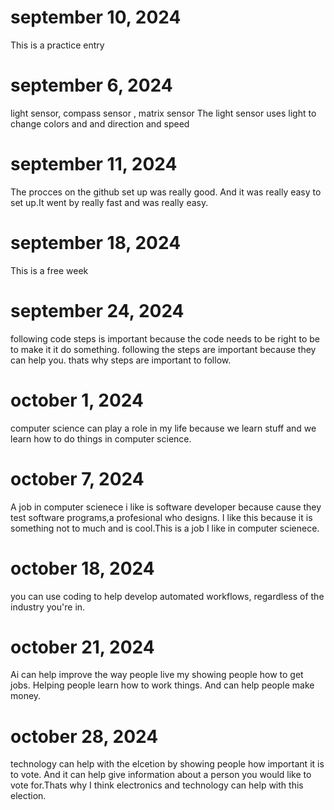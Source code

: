 # september 10, 2024
This is a practice entry

# september 6, 2024
light sensor, compass sensor , matrix sensor
The light sensor uses light to change colors and and direction and speed

# september 11, 2024
The procces on the github set up was really good. And it was really easy to set up.It went by really fast and was really easy. 

# september 18, 2024
This is a free week

# september 24, 2024
following code steps is important because the code needs to be right to be to make it it do something. following the steps are important because they can help you. thats why steps are important to follow.

# october 1, 2024
computer science can play a role in my life because we learn stuff and we learn how to do things in computer science.

# october 7, 2024
A job in computer scienece i like is software developer because cause they test software programs,a profesional who designs. I like this because it is something not to much and is cool.This is a job I like in computer scienece.

# october 18, 2024
you can use coding to help develop automated workflows, regardless of the industry you're in. 

# october 21, 2024
Ai can help improve the way people live my showing people how to get jobs. Helping people learn how to work things. And can help people make money.

# october 28, 2024
technology can help with the elcetion by showing people how important it is to vote. And it can help give information about a person you would like to vote for.Thats why I think electronics and technology can help with this election.
